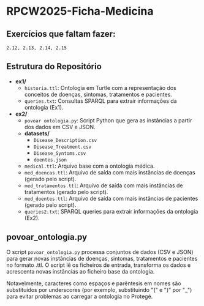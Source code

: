 # RPCW2025-Ficha-Medicina

## Exercícios que faltam fazer:
    2.12, 2.13, 2.14, 2.15

## Estrutura do Repositório

- **ex1/**
  - `historia.ttl`: Ontologia em Turtle com a representação dos conceitos de doenças, sintomas, tratamentos e pacientes.
  - `queries.txt`: Consultas SPARQL para extrair informações da ontologia (Ex1).
- **ex2/**
  - `povoar ontologia.py`: Script Python que gera as instâncias a partir dos dados em CSV e JSON.
  - **datasets/**
    - `Disease_Description.csv`
    - `Disease_Treatment.csv`
    - `Disease_Syntoms.csv`
    - `doentes.json`
  - `medical.ttl`: Arquivo base com a ontologia médica.
  - `med_doencas.ttl`: Arquivo de saída com mais instâncias de doenças (gerado pelo script).
  - `med_tratamentos.ttl`: Arquivo de saída com mais instâncias de tratamentos (gerado pelo script).
  - `med_doentes.ttl`: Arquivo de saída com mais instâncias de pacientes (gerado pelo script).
  - `queries2.txt`: SPARQL queries para extrair informações da ontologia (Ex2).

## povoar_ontologia.py

O script `povoar_ontologia.py` processa conjuntos de dados (CSV e JSON) para gerar novas instâncias de doenças, sintomas, tratamentos e pacientes no formato .ttl. O script lê os ficheiros de entrada, transforma os dados e acrescenta novas instâncias ao ficheiro base da ontologia.

Notavelmente, caracteres como espaços e parêntesis em nomes são substituídos por underscores (por exemplo, substituindo "(" e ")" por "_") para evitar problemas ao carregar a ontologia no Protegé.
